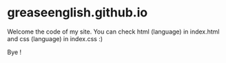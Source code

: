 # greaseenglish.github.io

Welcome the code of my site.
You can check html (language) in index.html and css (language) in index.css :)

Bye !
